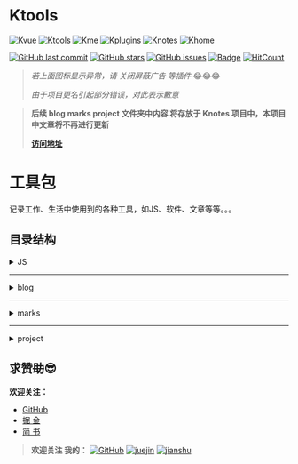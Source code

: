 # Ktools
[![Kvue](https://img.shields.io/badge/%E2%9D%A4-Kvue-brightgreen?style=flat-square)](https://github.com/xrkffgg/Kvue)
[![Ktools](https://img.shields.io/badge/%E2%9D%A4-Ktools-blue?style=flat-square)](https://github.com/xrkffgg/Ktools)
[![Kme](https://img.shields.io/badge/%E2%9D%A4-Kme-orange?style=flat-square)](https://xrkffgg.github.io/)
[![Kplugins](https://img.shields.io/badge/%E2%9D%A4-Kplugins-blueviolet?style=flat-square)](https://github.com/xrkffgg/Kplugins)
[![Knotes](https://img.shields.io/badge/%E2%9D%A4-Knotes-yellow?style=flat-square)](https://github.com/xrkffgg/Knotes)
[![Khome](https://img.shields.io/badge/%E2%9D%A4-Khome-red?style=flat-square)](https://github.com/xrkffgg/Khome)

[![GitHub last commit](https://img.shields.io/github/last-commit/xrkffgg/Ktools.svg?color=red&style=flat-square)](https://github.com/xrkffgg/Ktools/commits/master)
[![GitHub stars](https://img.shields.io/github/stars/xrkffgg/Ktools.svg?style=flat-square)](https://github.com/xrkffgg/Ktools/stargazers)
[![GitHub issues](https://img.shields.io/github/issues/xrkffgg/Ktools.svg?style=flat-square)](https://github.com/xrkffgg/Ktools/issues)
[![Badge](https://img.shields.io/badge/link-996.icu-%23FF4D5B.svg?style=flat-square)](https://996.icu/#/zh_CN)
[![HitCount](http://hits.dwyl.io/xrkffgg/Ktools.svg)](http://hits.dwyl.io/xrkffgg/Ktools)


> *若上面图标显示异常，请 关闭屏蔽广告 等插件* 😂😂😂
> 
> *由于项目更名引起部分错误，对此表示歉意*


> **后续 blog marks project 文件夹中内容 将存放于 Knotes 项目中，本项目中文章将不再进行更新** 
> 
> [**访问地址**](https://xrkffgg.github.io/Knotes/)

# 工具包
记录工作、生活中使用到的各种工具，如JS、软件、文章等等。。。

## 目录结构
<details>
<summary>JS</summary>
<pre><code>
--记录常用JS
001.Date
002.Excel
003.Utils
004.Num
005.Canvas
</code></pre>
</details>

***
<details>
<summary>blog</summary>
<pre><code>
--记录文章
001.JS计算两个时间间隔
002.JS实现页面查看zip文件中的内容
003.Vue+Element前端导入导出Excel
004.Vue监听键盘鼠标事件
005.Vue使用Canvas绘制图片、矩形、线条、文字，下载图片
006.vue全家桶+Echarts+百度地图，搭建数据可视化系统
007.Vue项目打包后动态获取自定义变量
008.前端引用字体@font-face的若干优化方法
009.vue全家桶+Echarts+百度地图，搭建数据可视化系统（【续】接口篇）
010.Vue项目引入CreateJS的方法（亲测）
</code></pre>
</details>

***

<details>
<summary>marks</summary>
<pre><code>
--记录软件分享

</code></pre>
</details>

***
<details>
<summary>project</summary>
<pre><code>
--记录项目
---vue
----001.build vue项目新建
</code></pre>
</details>

## 求赞~~助~~😎
**欢迎关注：**
- [GitHub](https://github.com/xrkffgg)
- [掘 金](https://juejin.im/user/59c369496fb9a00a4843a3e2)
- [简 书](https://www.jianshu.com/u/4ca4daac5890)

> **欢迎关注 我的：** [![GitHub](https://img.shields.io/badge/%E2%9D%A4-GitHub-lightgrey.svg?style=flat-square)](https://github.com/xrkffgg) [![juejin](https://img.shields.io/badge/%E2%9D%A4-%E6%8E%98%20%E9%87%91-blue.svg?style=flat-square)](https://juejin.im/user/59c369496fb9a00a4843a3e2) [![jianshu](https://img.shields.io/badge/%E2%9D%A4-%E7%AE%80%20%E4%B9%A6-orange.svg?style=flat-square)](https://www.jianshu.com/u/4ca4daac5890)